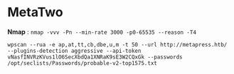 # MetaTwo
**Nmap** : 
```nmap -vvv -Pn --min-rate 3000 -p0-65535 --reason -T4```

```
wpscan --rua -e ap,at,tt,cb,dbe,u,m -t 50 --url http://metapress.htb/ --plugins-detection aggressive --api-token vNasfINVRzKVus1lO6SecXbdQa1XNRaK9sE3W2CQxGk --passwords /opt/seclists/Passwords/probable-v2-top1575.txt
```


